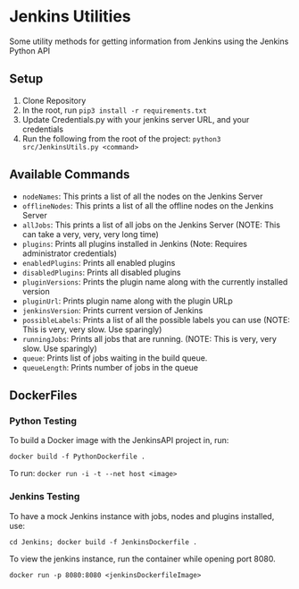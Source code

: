 # Jenkins Utilities
Some utility methods for getting information from Jenkins using the Jenkins Python API

## Setup

1. Clone Repository
2. In the root, run `pip3 install -r requirements.txt`
3. Update Credentials.py with your jenkins server URL, and your credentials
4. Run the following from the root of the project: `python3 src/JenkinsUtils.py <command>`

## Available Commands

* `nodeNames`:  This prints a list of all the nodes on the Jenkins Server
* `offlineNodes`: This prints a list of all the offline nodes on the Jenkins Server
* `allJobs`: This prints a list of all jobs on the Jenkins Server (NOTE: This can take a very, very, very long time)
* `plugins`: Prints all plugins installed in Jenkins (Note: Requires administrator credentials)
* `enabledPlugins`: Prints all enabled plugins
* `disabledPlugins`: Prints all disabled plugins
* `pluginVersions`: Prints the plugin name along with the currently installed version
* `pluginUrl`: Prints plugin name along with the plugin URLp
* `jenkinsVersion`: Prints current version of Jenkins
* `possibleLabels`: Prints a list of all the possible labels you can use (NOTE: This is very, very slow. Use sparingly)
* `runningJobs`: Prints all jobs that are running. (NOTE: This is very, very slow. Use sparingly)
* `queue`: Prints list of jobs waiting in the build queue.
* `queueLength`: Prints number of jobs in the queue



## DockerFiles

### Python Testing

To build a Docker image with the JenkinsAPI project in, run:

 `docker build -f PythonDockerfile .`

To run:
 `docker run -i -t --net host <image>`

### Jenkins Testing

To have a mock Jenkins instance with jobs, nodes and plugins installed, use:

`cd Jenkins; docker build -f JenkinsDockerfile .`

To view the jenkins instance, run the container while opening port 8080.

`docker run -p 8080:8080 <jenkinsDockerfileImage>`